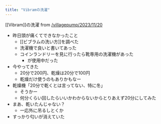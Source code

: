 ```yaml
---
title: "Vibramの洗濯"
---
```


[[Vibram]]の洗濯
from [/villagepump/2023/11/20](https://scrapbox.io/villagepump/2023/11/20)
- 昨日頭が痛くてできなかったこと
    - [[ビブラムの洗い方]]を調べた
    - 洗濯機で良いと書いてあった
    - コインランドリーを見に行ったら靴専用の洗濯機があった
        - が使用中だった
- 今やってきた
    - 20分で200円、乾燥は20分で100円
    - 乾燥だけ使うのもありかもなー
- 乾燥機「20分で乾くとは言ってない、特に冬」
    - そうかー
    - 何分くらい回したらいいかわからないからとりあえず20分にしてみた
- まあ、乾いたんじゃない？
    - 一応外に吊るしとくか
- すっかり匂いが消えていた
